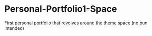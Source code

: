 # Personal-Portfolio1-Space
First personal portfolio that revolves around the theme space (no pun intended)
